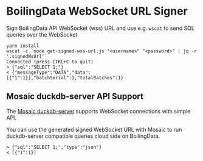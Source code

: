 # BoilingData WebSocket URL Signer

Sign BoilingData API WebSocket (wss) URL and use e.g. `wscat` to send SQL queries over the WebSocket

```shell
yarn install
wscat -c `node get-signed-wss-url.js "<username>" "<password>" | jq -r '.signedWsUrl'`
Connected (press CTRL+C to quit)
> {"sql":"SELECT 1;"}
< {"messageType":"DATA","data":[{"1":1}],"batchSerial":1,"totalBatches":1}
```

## Mosaic duckdb-server API Support

The [Mosaic duckdb-server](https://uwdata.github.io/mosaic/duckdb/) supports WebSocket connections with simple API.

You can use the generated signed WebSocket URL with Mosaic to run duckdb-server compatible queries cloud side on BoilingData.

```shell
> {"sql":"SELECT 1;","type":"json"}
< [{"1":1}]
```
